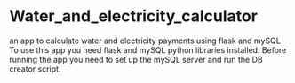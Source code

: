# Water_and_electricity_calculator
an app to calculate water and electricity payments using flask and mySQL 
To use this app you need flask and mySQL python libraries installed.
Before running the app you need to set up the mySQL server and run the DB creator script.
